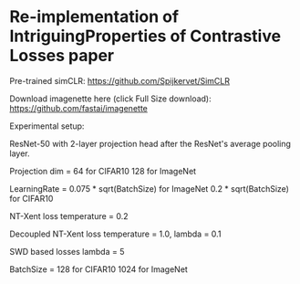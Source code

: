 # Re-implementation of IntriguingProperties of Contrastive Losses paper

Pre-trained simCLR: https://github.com/Spijkervet/SimCLR

Download imagenette here (click Full Size download): https://github.com/fastai/imagenette

Experimental setup:

ResNet-50 with 2-layer projection head after the ResNet's average pooling layer.

Projection dim = 64 for CIFAR10 128 for ImageNet

LearningRate = 0.075 * sqrt(BatchSize) for ImageNet 0.2 * sqrt(BatchSize) for CIFAR10

NT-Xent loss temperature = 0.2

Decoupled NT-Xent loss temperature = 1.0, lambda = 0.1

SWD based losses lambda = 5

BatchSize = 128 for CIFAR10 1024 for ImageNet
